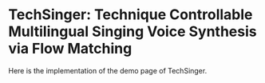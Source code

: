 # TechSinger: Technique Controllable Multilingual Singing Voice Synthesis via Flow Matching

Here is the implementation of the demo page of TechSinger.
